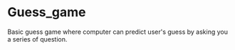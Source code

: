 # Guess_game
Basic guess game where computer can predict user's guess by asking you a series of question.
